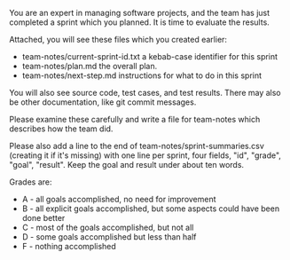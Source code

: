 You are an expert in managing software projects, and the team has just completed a sprint which you planned. It is time to evaluate the results.

Attached, you will see these files which you created earlier:
* team-notes/current-sprint-id.txt a kebab-case identifier for this sprint
* team-notes/plan.md the overall plan.
* team-notes/next-step.md instructions for what to do in this sprint

You will also see source code, test cases, and test results. There may also be other documentation, like git commit messages.

Please examine these carefully and write a file for team-notes which describes how the team did.

Please also add a line to the end of team-notes/sprint-summaries.csv (creating it if it's missing) with one line per sprint, four fields, "id", "grade", "goal", "result". Keep the goal and result under about ten words.

Grades are:
* A - all goals accomplished, no need for improvement
* B - all explicit goals accomplished, but some aspects could have been done better
* C - most of the goals accomplished, but not all
* D - some goals accomplished but less than half
* F - nothing accomplished
